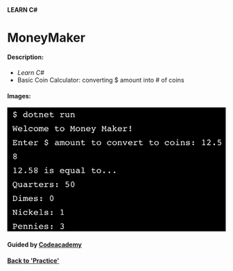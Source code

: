 #### LEARN C#

# MoneyMaker

#### Description:
- *Learn C#*
- Basic Coin Calculator: converting $ amount into # of coins

#### Images:
![MoneyMaker](img/MoneyMaker.png)

#### Guided by [Codeacademy](http://ssqt.co/mQfdNdy)
#### [Back to 'Practice'](https://github.com/soohyeok/Practice)
